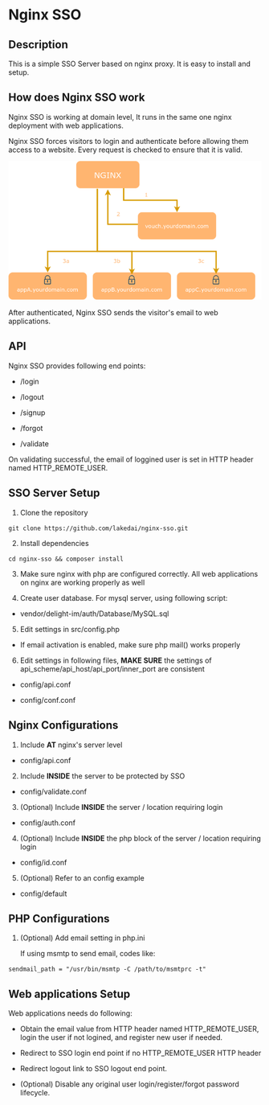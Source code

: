 # Nginx SSO
## Description
This is a simple SSO Server based on nginx proxy. It is easy to install and setup.

## How does Nginx SSO work
Nginx SSO is working at domain level, It runs in the same one nginx deployment with web applications.

Nginx SSO forces visitors to login and authenticate before allowing them access to a website. Every request is checked to ensure that it is valid.

![](public/images/nginx-vouch-private_appA_appB_appC.png)

After authenticated, Nginx SSO sends the visitor's email to web applications.

## API
Nginx SSO provides following end points:

+ /login

+ /logout

+ /signup

+ /forgot

+ /validate

On validating successful, the email of loggined user is set in HTTP header named HTTP_REMOTE_USER.

## SSO Server Setup
1. Clone the repository
```
git clone https://github.com/lakedai/nginx-sso.git
```

2. Install dependencies
```
cd nginx-sso && composer install
```

3. Make sure nginx with php are configured correctly. All web applications on nginx are working properly as well

4. Create user database. For mysql server, using following script:

  + vendor/delight-im/auth/Database/MySQL.sql

5. Edit settings in src/config.php

  + If email activation is enabled, make sure php mail() works properly

6. Edit settings in following files, __MAKE SURE__ the settings of api_scheme/api_host/api_port/inner_port are consistent

  + config/api.conf

  + config/conf.conf

## Nginx Configurations
1. Include __AT__ nginx's server level

  + config/api.conf

2. Include __INSIDE__ the server to be protected by SSO

  + config/validate.conf

3. (Optional) Include __INSIDE__ the server / location requiring login

  + config/auth.conf

4. (Optional) Include __INSIDE__ the php block of the server / location requiring login

  + config/id.conf

5. (Optional) Refer to an config example

  + config/default

## PHP Configurations
1. (Optional) Add email setting in php.ini

    If using msmtp to send email, codes like:
```
sendmail_path = "/usr/bin/msmtp -C /path/to/msmtprc -t"
```

## Web applications Setup
Web applications needs do following:

+ Obtain the email value from HTTP header named HTTP_REMOTE_USER, login the user if not logined, and register new user if needed.

+ Redirect to SSO login end point if no HTTP_REMOTE_USER HTTP header

+ Redirect logout link to SSO logout end point.

+ (Optional) Disable any original user login/register/forgot password lifecycle.
